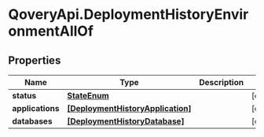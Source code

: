 # QoveryApi.DeploymentHistoryEnvironmentAllOf

## Properties

Name | Type | Description | Notes
------------ | ------------- | ------------- | -------------
**status** | [**StateEnum**](StateEnum.md) |  | [optional] 
**applications** | [**[DeploymentHistoryApplication]**](DeploymentHistoryApplication.md) |  | [optional] 
**databases** | [**[DeploymentHistoryDatabase]**](DeploymentHistoryDatabase.md) |  | [optional] 


